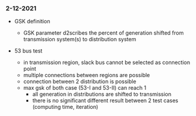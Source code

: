### 2-12-2021

- GSK definition

  - GSK parameter d2scribes the percent of generation shifted from transmission system(s) to distribution system


- 53 bus test

  - in transmission region, slack bus cannot be selected as connection point
  - multiple connections between regions are possible
  - connection between 2 distribution is possible
  - max gsk of both case (53-I and 53-II) can reach 1
    - all generation in distributions are shifted to transmission
    - there is no significant different result between 2 test cases (computing time, iteration)
